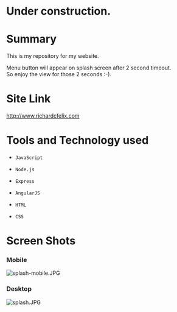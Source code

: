 #  **Under construction**. #

# Summary #

This is my repository for my website.

Menu button will appear on splash screen after 2 second timeout.  
So enjoy the view for those 2 seconds :-).


# Site Link #

http://www.richardcfelix.com

# Tools and Technology used #

*     JavaScript
*     Node.js
*     Express
*     AngularJS
*     HTML
*     CSS

# Screen Shots #
### Mobile ###
![splash-mobile.JPG](https://bitbucket.org/repo/AA9G7b/images/2078745285-splash-mobile.JPG)

### Desktop ###
![splash.JPG](https://bitbucket.org/repo/AA9G7b/images/2696367143-splash.JPG)